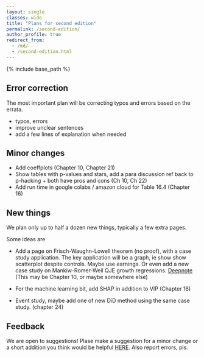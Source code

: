 ```yaml
---
layout: single
classes: wide
title: "Plans for second edition"
permalink: /second-edition/
author_profile: true
redirect_from:
  - /md/
  - /second-edition.html
---
```


{% include base_path %}

## Error correction

The most important plan will be correcting typos and errors based on the errata. 
* typos, errors
* improve unclear sentences 
* add a few lines of explanation when needed

## Minor changes

* Add coeffplots (Chapter 10, Chapter 21)
* Show tables with p-values and stars, add a para discussion ref back to p-hacking + both have pros and cons (Ch 10, Ch 22)
* Add run time in google colabs / amazon cloud for Table 16.4 (Chapter 16)


## New things

We plan only up to half a dozen new things, typically a few extra pages. 

Some ideas are

* Add a page on Frisch-Waughn-Lowell theorem (no proof), with a case study application. The key application will be a graph, ie show show scatterplot despite controls. Maybe use earnings. Or even add a new case study on Mankiw-Romer-Weil QJE growth regressions. [Deepnote](https://deepnote.com/@carlos-mendez/R-Augmented-Solow-Model-d90f7550-909c-407d-8295-9ba49e81764f) (This may be Chapter 10, or maybe somewhere else)

* For the machine learning bit, add SHAP in addition to VIP (Chapter 16)

* Event study, maybe add one of new DiD method using the same case study. (chapter 24)



## Feedback

We are open to suggestions!
Plase make a suggestion for a minor change or a short addition you think would be helpful [HERE](https://gabors-data-analysis.com/contact-us/). Also report errors, pls. 


